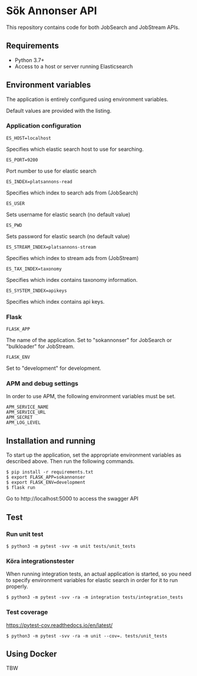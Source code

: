 # Sök Annonser API
This repository contains code for both JobSearch and JobStream APIs.

## Requirements
* Python 3.7+
* Access to a host or server running Elasticsearch

## Environment variables

The application is entirely configured using environment variables. 

Default values are provided with the listing.

### Application configuration

    ES_HOST=localhost

Specifies which elastic search host to use for searching.

    ES_PORT=9200
   
Port number to use for elastic search

    ES_INDEX=platsannons-read
    
Specifies which index to search ads from (JobSearch)

    ES_USER
    
Sets username for elastic search (no default value)

    ES_PWD
    
Sets password for elastic search (no default value)

    ES_STREAM_INDEX=platsannons-stream
    
Specifies which index to stream ads from (JobStream)

    ES_TAX_INDEX=taxonomy
    
Specifies which index contains taxonomy information.

    ES_SYSTEM_INDEX=apikeys
    
Specifies which index contains api keys.

### Flask

    FLASK_APP

The name of the application. Set to "sokannonser" for JobSearch or "bulkloader" for JobStream.

    FLASK_ENV
    
Set to "development" for development. 

### APM and debug settings

In order to use APM, the following environment variables must be set.

    APM_SERVICE_NAME
    APM_SERVICE_URL
    APM_SECRET
    APM_LOG_LEVEL
    
## Installation and running

To start up the application, set the appropriate environment variables as described above. 
Then run the following commands.

    $ pip install -r requirements.txt
    $ export FLASK_APP=sokannonser
    $ export FLASK_ENV=development
    $ flask run

Go to http://localhost:5000 to access the swagger API

## Test

### Run unit test

    $ python3 -m pytest -svv -m unit tests/unit_tests
    
### Köra integrationstester    

When running integration tests, an actual application is started,
so you need to specify environment variables for elastic search in order for it to run properly.

    $ python3 -m pytest -svv -ra -m integration tests/integration_tests

    
### Test coverage
    
https://pytest-cov.readthedocs.io/en/latest/

    $ python3 -m pytest -svv -ra -m unit --cov=. tests/unit_tests


## Using Docker
TBW
